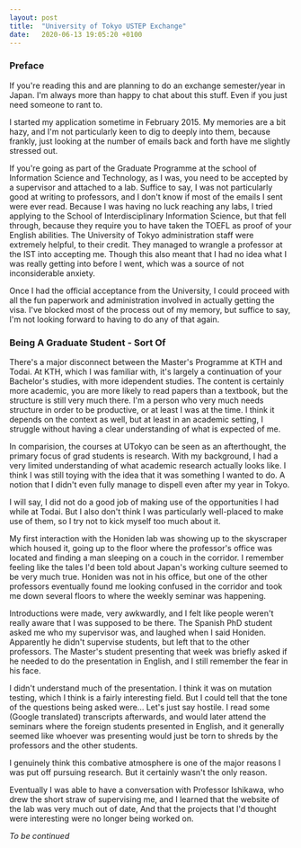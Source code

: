 ```yaml
---
layout: post
title:  "University of Tokyo USTEP Exchange"
date:   2020-06-13 19:05:20 +0100 
---
```



### Preface

If you're reading this and are planning to do an exchange semester/year in Japan. I'm always more than happy to chat about this stuff. Even if you just need someone to rant to.

I started my application sometime in February 2015. My memories are a bit hazy, and I'm not particularly keen to dig to deeply into them, because frankly, just looking at the number of emails back and forth have me slightly stressed out.

If you're going as part of the Graduate Programme at the school of Information Science and Technology, as I was, you need to be accepted by a supervisor and attached to a lab. Suffice to say, I was not particularly good at writing to professors, and I don't know if most of the emails I sent were ever read.
Because I was having no luck reaching any labs, I tried applying to the School of Interdisciplinary Information Science, but that fell through, because they require you to have taken the TOEFL as proof of your English abilities.
The University of Tokyo administration staff were extremely helpful, to their credit. They managed to wrangle a professor at the IST into accepting me. Though this also meant that I had no idea what I was really getting into before I went, which was a source of not inconsiderable anxiety.

Once I had the official acceptance from the University, I could proceed with all the fun paperwork and administration involved in actually getting the visa. I've blocked most of the process out of my memory, but suffice to say, I'm not looking forward to having to do any of that again.


### Being A Graduate Student - Sort Of

There's a major disconnect between the Master's Programme at KTH and Todai. At KTH, which I was familiar with, it's largely a continuation of your Bachelor's studies, with more idependent studies. The content is certainly more academic, you are more likely to read papers than a textbook, but the structure is still very much there. I'm a person who very much needs structure in order to be productive, or at least I was at the time. I think it depends on the context as well, but at least in an academic setting, I struggle without having a clear understanding of what is expected of me.

In comparision, the courses at UTokyo can be seen as an afterthought, the primary focus of grad students is research.
With my background, I had a very limited understanding of what academic research actually looks like. I think I was still toying with the idea that it was something I wanted to do. A notion that I didn't even fully manage to dispell even after my year in Tokyo.

I will say, I did not do a good job of making use of the opportunities I had while at Todai. But I also don't think I was particularly well-placed to make use of them, so I try not to kick myself too much about it.


My first interaction with the Honiden lab was showing up to the skyscraper which housed it, going up to the floor where the professor's office was located and finding a man sleeping on a couch in the corridor. I remember feeling like the tales I'd been told about Japan's working culture seemed to be very much true. Honiden was not in his office, but one of the other professors eventually found me looking confused in the corridor and took me down several floors to where the weekly seminar was happening.

Introductions were made, very awkwardly, and I felt like people weren't really aware that I was supposed to be there.
The Spanish PhD student asked me who my supervisor was, and laughed when I said Honiden. Apparently he didn't supervise students, but left that to the other professors. The Master's student presenting that week was briefly asked if he needed to do the presentation in English, and I still remember the fear in his face. 

I didn't understand much of the presentation. I think it was on mutation testing, which I think is a fairly interesting field. But I could tell that the tone of the questions being asked were... Let's just say hostile.
I read some (Google translated) transcripts afterwards, and would later attend the seminars where the foreign students presented in English, and it generally seemed like whoever was presenting would just be torn to shreds by the professors and the other students. 

I genuinely think this combative atmosphere is one of the major reasons I was put off pursuing research. But it certainly wasn't the only reason.

Eventually I was able to have a conversation with Professor Ishikawa, who drew the short straw of supervising me, and I learned that the website of the lab was very much out of date, And that the projects that I'd thought were interesting were no longer being worked on.


*To be continued*





